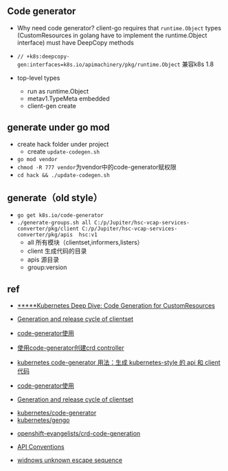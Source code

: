 ## Code generator

+ Why need code generator? client-go requires that `runtime.Object` types (CustomResources in golang have to implement the runtime.Object interface) must have DeepCopy methods

+ `// +k8s:deepcopy-gen:interfaces=k8s.io/apimachinery/pkg/runtime.Object` 兼容k8s 1.8

+ top-level types
    + run as runtime.Object
    + metav1.TypeMeta embedded
    + client-gen create


## generate under go mod
+ create hack folder under project
    + create `update-codegen.sh`
+ `go mod vendor`
+ `chmod -R 777 vendor`为vendor中的code-generator赋权限
+ `cd hack && ./update-codegen.sh`


## generate（old style）
+ `go get k8s.io/code-generator`
+ `./generate-groups.sh all C:/p/Jupiter/hsc-vcap-services-converter/pkg/client C:/p/Jupiter/hsc-vcap-services-converter/pkg/apis  hsc:v1`
    + all  所有模块（clientset,informers,listers）
    + client 生成代码的目录
    + apis 源目录
    + group:version




## ref
+ [*****Kubernetes Deep Dive: Code Generation for CustomResources](https://www.openshift.com/blog/kubernetes-deep-dive-code-generation-customresources)
+ [Generation and release cycle of clientset](https://blog.csdn.net/boling_cavalry/article/details/88924194)
+ [code-generator使用](https://tangxusc.github.io/2019/05/code-generator%E4%BD%BF%E7%94%A8/)

+ [使用code-generator创建crd controller](https://cloud.tencent.com/developer/article/1659440)
+ [kubernetes code-generator 用法：生成 kubernetes-style 的 api 和 client 代码](https://www.lijiaocn.com/%E9%A1%B9%E7%9B%AE/2019/04/04/k8s-code-generator-usage.html)
+ [code-generator使用](https://tangxusc.github.io/blog/2019/05/code-generator%E4%BD%BF%E7%94%A8/)

+ [Generation and release cycle of clientset](https://github.com/kubernetes/community/blob/master/contributors/devel/sig-api-machinery/generating-clientset.md)

<!-- code -->
+ [kubernetes/code-generator](https://github.com/kubernetes/code-generator)
+ [kubernetes/gengo](https://github.com/kubernetes/gengo)
<!-- sample -->
+ [openshift-evangelists/crd-code-generation](https://github.com/openshift-evangelists/crd-code-generation)
<!-- TLDR -->
+ [API Conventions](https://github.com/kubernetes/community/blob/master/contributors/devel/sig-architecture/api-conventions.md)


<!-- issues -->
+ [widnows unknown escape sequence](https://github.com/kubernetes/sample-controller/issues/40)